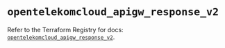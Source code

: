 # `opentelekomcloud_apigw_response_v2`

Refer to the Terraform Registry for docs: [`opentelekomcloud_apigw_response_v2`](https://registry.terraform.io/providers/opentelekomcloud/opentelekomcloud/1.36.23/docs/resources/apigw_response_v2).
